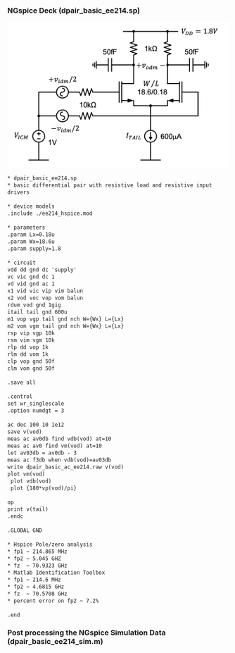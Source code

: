 ### NGspice Deck (dpair_basic_ee214.sp)

<p align="center">
   <img src="../img/dpair_basic_ee214_sch.png" width="600" >
</p>

```
* dpair_basic_ee214.sp
* basic differential pair with resistive load and resistive input drivers

* device models
.include ./ee214_hspice.mod

* parameters
.param Lx=0.18u
.param Wx=18.6u
.param supply=1.8

* circuit
vdd dd gnd dc 'supply'
vc vic gnd dc 1
vd vid gnd ac 1
x1 vid vic vip vim balun
x2 vod voc vop vom balun
rdum vod gnd 1gig
itail tail gnd 600u
m1 vop vgp tail gnd nch W={Wx} L={Lx}
m2 vom vgm tail gnd nch W={Wx} L={Lx}
rsp vip vgp 10k
rsm vim vgm 10k
rlp dd vop 1k
rlm dd vom 1k
clp vop gnd 50f
clm vom gnd 50f

.save all

.control
set wr_singlescale
.option numdgt = 3

ac dec 100 10 1e12
save v(vod)
meas ac av0db find vdb(vod) at=10
meas ac av0 find vm(vod) at=10
let av03db = av0db - 3
meas ac f3db when vdb(vod)=av03db
write dpair_basic_ac_ee214.raw v(vod)
plot vm(vod)
 plot vdb(vod)
 plot {180*vp(vod)/pi}

op
print v(tail)
.endc

.GLOBAL GND

* Hspice Pole/zero analysis
* fp1 ~ 214.865 MHz
* fp2 ~ 5.045 GHZ
* fz  ~ 70.9323 GHz
* Matlab Identification Toolbox
* fp1 ~ 214.6 MHz
* fp2 ~ 4.6815 GHz
* fz  ~ 70.5708 GHz
* percent error on fp2 ~ 7.2%

.end
```

### Post processing the NGspice Simulation Data (dpair_basic_ee214_sim.m)
